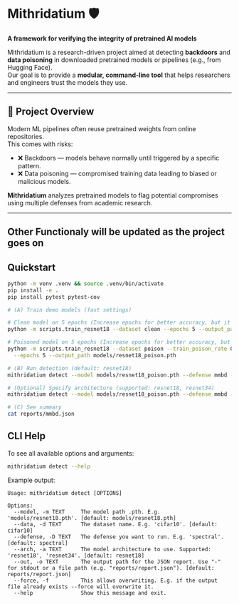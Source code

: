 # Mithridatium 🛡️

**A framework for verifying the integrity of pretrained AI models**

Mithridatium is a research-driven project aimed at detecting **backdoors** and **data poisoning** in downloaded pretrained models or pipelines (e.g., from Hugging Face).  
Our goal is to provide a **modular, command-line tool** that helps researchers and engineers trust the models they use.

---

## 🚀 Project Overview

Modern ML pipelines often reuse pretrained weights from online repositories.  
This comes with risks:

- ❌ Backdoors — models behave normally until triggered by a specific pattern.
- ❌ Data poisoning — compromised training data leading to biased or malicious models.

**Mithridatium** analyzes pretrained models to flag potential compromises using multiple defenses from academic research.

---

## Other Functionaly will be updated as the project goes on

## Quickstart

```bash
python -m venv .venv && source .venv/bin/activate
pip install -e .
pip install pytest pytest-cov

# (A) Train demo models (fast settings)

# Clean model on 5 epochs (Increase epochs for better accuracy, but it will take longer)
python -m scripts.train_resnet18 --dataset clean --epochs 5 --output_path models/resnet18_clean.pth

# Poisoned model on 5 epochs (Increase epochs for better accuracy, but it will take longer)
python -m scripts.train_resnet18 --dataset poison --train_poison_rate 0.1 --target_class 0 \
  --epochs 5 --output_path models/resnet18_poison.pth

# (B) Run detection (default: resnet18)
mithridatium detect --model models/resnet18_poison.pth --defense mmbd --data cifar10 --out reports/mmbd.json

# (Optional) Specify architecture (supported: resnet18, resnet34)
mithridatium detect --model models/resnet18_poison.pth --defense mmbd --data cifar10 --arch resnet34 --out reports/mmbd.json

# (C) See summary
cat reports/mmbd.json
```

## CLI Help

To see all available options and arguments:

```bash
mithridatium detect --help
```

Example output:

```
Usage: mithridatium detect [OPTIONS]

Options:
  --model, -m TEXT     The model path .pth. E.g. 'models/resnet18.pth'. [default: models/resnet18.pth]
  --data, -d TEXT      The dataset name. E.g. 'cifar10'. [default: cifar10]
  --defense, -D TEXT   The defense you want to run. E.g. 'spectral'. [default: spectral]
  --arch, -a TEXT      The model architecture to use. Supported: 'resnet18', 'resnet34'. [default: resnet18]
  --out, -o TEXT       The output path for the JSON report. Use "-" for stdout or a file path (e.g. "reports/report.json"). [default: reports/report.json]
  --force, -f          This allows overwriting. E.g. if the output file already exists --force will overwrite it.
  --help               Show this message and exit.
```
